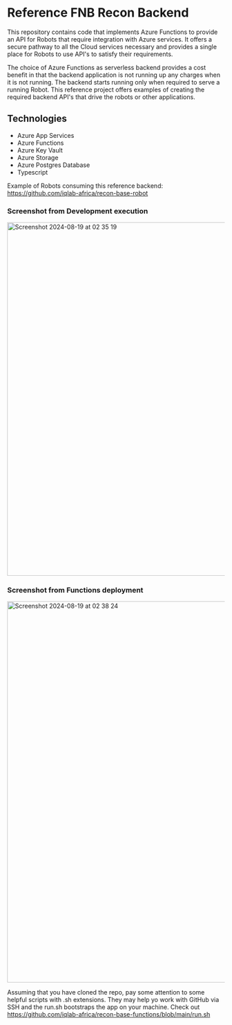 # Reference FNB Recon Backend

This repository contains code that implements Azure Functions to provide an API for Robots that require integration with Azure services. It offers a secure pathway to all the Cloud services necessary and provides a single place for Robots to use API's to satisfy their requirements.

The choice of Azure Functions as serverless backend provides a cost benefit in that the backend application is not running up any charges when it is not running. The backend starts running only when required to serve a running Robot. This reference project offers examples of creating the required backend API's that drive the robots or other applications.

## Technologies  
  
* Azure App Services
* Azure Functions
* Azure Key Vault
* Azure Storage
* Azure Postgres Database
* Typescript

Example of Robots consuming this reference backend: https://github.com/iqlab-africa/recon-base-robot  

### Screenshot from Development execution  

<img width="816" alt="Screenshot 2024-08-19 at 02 35 19" src="https://github.com/user-attachments/assets/124c7461-6ab1-4e4f-8fd8-17b7ff05a0b9">  

### Screenshot from Functions deployment  

<img width="880" alt="Screenshot 2024-08-19 at 02 38 24" src="https://github.com/user-attachments/assets/c3dc6218-631f-4782-91dc-d6e3e4859814">  

Assuming that you have cloned the repo, pay some attention to some helpful scripts with .sh extensions. They may help yo work with GitHub via SSH and the run.sh bootstraps the app on your machine. Check out https://github.com/iqlab-africa/recon-base-functions/blob/main/run.sh
